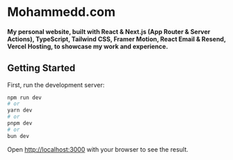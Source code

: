 # Mohammedd.com

#### My personal website, built with React & Next.js (App Router & Server Actions), TypeScript, Tailwind CSS, Framer Motion, React Email & Resend, Vercel Hosting, to showcase my work and experience.

## Getting Started

First, run the development server:

```bash
npm run dev
# or
yarn dev
# or
pnpm dev
# or
bun dev
```

Open [http://localhost:3000](http://localhost:3000) with your browser to see the result.
